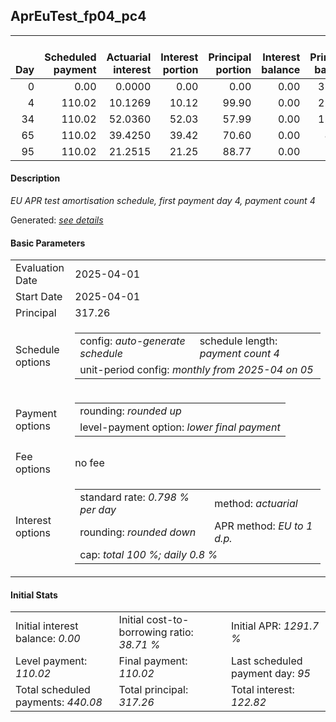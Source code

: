 <h2>AprEuTest_fp04_pc4</h2>
<table>
    <thead style="vertical-align: bottom;">
        <th style="text-align: right;">Day</th>
        <th style="text-align: right;">Scheduled payment</th>
        <th style="text-align: right;">Actuarial interest</th>
        <th style="text-align: right;">Interest portion</th>
        <th style="text-align: right;">Principal portion</th>
        <th style="text-align: right;">Interest balance</th>
        <th style="text-align: right;">Principal balance</th>
        <th style="text-align: right;">Total actuarial interest</th>
        <th style="text-align: right;">Total interest</th>
        <th style="text-align: right;">Total principal</th>
    </thead>
    <tr style="text-align: right;">
        <td class="ci00">0</td>
        <td class="ci01" style="white-space: nowrap;">0.00</td>
        <td class="ci02">0.0000</td>
        <td class="ci03">0.00</td>
        <td class="ci04">0.00</td>
        <td class="ci05">0.00</td>
        <td class="ci06">317.26</td>
        <td class="ci07">0.0000</td>
        <td class="ci08">0.00</td>
        <td class="ci09">0.00</td>
    </tr>
    <tr style="text-align: right;">
        <td class="ci00">4</td>
        <td class="ci01" style="white-space: nowrap;">110.02</td>
        <td class="ci02">10.1269</td>
        <td class="ci03">10.12</td>
        <td class="ci04">99.90</td>
        <td class="ci05">0.00</td>
        <td class="ci06">217.36</td>
        <td class="ci07">10.1269</td>
        <td class="ci08">10.12</td>
        <td class="ci09">99.90</td>
    </tr>
    <tr style="text-align: right;">
        <td class="ci00">34</td>
        <td class="ci01" style="white-space: nowrap;">110.02</td>
        <td class="ci02">52.0360</td>
        <td class="ci03">52.03</td>
        <td class="ci04">57.99</td>
        <td class="ci05">0.00</td>
        <td class="ci06">159.37</td>
        <td class="ci07">62.1629</td>
        <td class="ci08">62.15</td>
        <td class="ci09">157.89</td>
    </tr>
    <tr style="text-align: right;">
        <td class="ci00">65</td>
        <td class="ci01" style="white-space: nowrap;">110.02</td>
        <td class="ci02">39.4250</td>
        <td class="ci03">39.42</td>
        <td class="ci04">70.60</td>
        <td class="ci05">0.00</td>
        <td class="ci06">88.77</td>
        <td class="ci07">101.5879</td>
        <td class="ci08">101.57</td>
        <td class="ci09">228.49</td>
    </tr>
    <tr style="text-align: right;">
        <td class="ci00">95</td>
        <td class="ci01" style="white-space: nowrap;">110.02</td>
        <td class="ci02">21.2515</td>
        <td class="ci03">21.25</td>
        <td class="ci04">88.77</td>
        <td class="ci05">0.00</td>
        <td class="ci06">0.00</td>
        <td class="ci07">122.8394</td>
        <td class="ci08">122.82</td>
        <td class="ci09">317.26</td>
    </tr>
</table>
<h4>Description</h4>
<p><i>EU APR test amortisation schedule, first payment day 4, payment count 4</i></p>
<p>Generated: <i><a href="../GeneratedDate.md">see details</a></i></p>
<h4>Basic Parameters</h4>
<table>
    <tr>
        <td>Evaluation Date</td>
        <td>2025-04-01</td>
    </tr>
    <tr>
        <td>Start Date</td>
        <td>2025-04-01</td>
    </tr>
    <tr>
        <td>Principal</td>
        <td>317.26</td>
    </tr>
    <tr>
        <td>Schedule options</td>
        <td>
            <table>
                <tr>
                    <td>config: <i>auto-generate schedule</i></td>
                    <td>schedule length: <i><i>payment count</i> 4</i></td>
                </tr>
                <tr>
                    <td colspan="2" style="white-space: nowrap;">unit-period config: <i>monthly from 2025-04 on 05</i></td>
                </tr>
            </table>
        </td>
    </tr>
    <tr>
        <td>Payment options</td>
        <td>
            <table>
                <tr>
                    <td>rounding: <i>rounded up</i></td>
                </tr>
                <tr>
                    <td>level-payment option: <i>lower&nbsp;final&nbsp;payment</i></td>
                </tr>
            </table>
        </td>
    </tr>
    <tr>
        <td>Fee options</td>
        <td>no fee
        </td>
    </tr>
    <tr>
        <td>Interest options</td>
        <td>
            <table>
                <tr>
                    <td>standard rate: <i>0.798 % per day</i></td>
                    <td>method: <i>actuarial</i></td>
                </tr>
                <tr>
                    <td>rounding: <i>rounded down</i></td>
                    <td>APR method: <i>EU to 1 d.p.</i></td>
                </tr>
                <tr>
                    <td colspan="2">cap: <i>total 100 %; daily 0.8 %</td>
                </tr>
            </table>
        </td>
    </tr>
</table>
<h4>Initial Stats</h4>
<table>
    <tr>
        <td>Initial interest balance: <i>0.00</i></td>
        <td>Initial cost-to-borrowing ratio: <i>38.71 %</i></td>
        <td>Initial APR: <i>1291.7 %</i></td>
    </tr>
    <tr>
        <td>Level payment: <i>110.02</i></td>
        <td>Final payment: <i>110.02</i></td>
        <td>Last scheduled payment day: <i>95</i></td>
    </tr>
    <tr>
        <td>Total scheduled payments: <i>440.08</i></td>
        <td>Total principal: <i>317.26</i></td>
        <td>Total interest: <i>122.82</i></td>
    </tr>
</table>